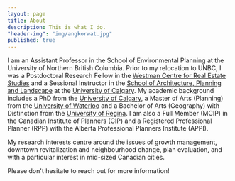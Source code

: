```yaml
---
layout: page
title: About
description: This is what I do.
"header-img": "img/angkorwat.jpg"
published: true
---
```


I am an Assistant Professor in the School of Environmental Planning at the University of Northern British Columbia. Prior to my relocation to UNBC, I was a Postdoctoral Research Fellow in the [Westman Centre for Real Estate Studies](https://haskayne.ucalgary.ca/westman-centre) and a Sessional Instructor in the [School of Architecture, Planning and Landscape](https://sapl.ucalgary.ca) at the [University of Calgary](http://ucalgary.ca). My academic background includes a PhD from the [University of Calgary](http://ucalgary.ca), a Master of Arts (Planning) from the [University of Waterloo](http://www.uwaterloo.ca) and a Bachelor of Arts (Geography) with Distinction from the [University of Regina](http://www.uregina.ca). I am also a Full Member (MCIP) in the Canadian Institute of Planners (CIP) and a Registered Professional Planner (RPP) with the Alberta Professional Planners Institute (APPI). 

My research interests centre around the issues of growth management, downtown revitalization and neighbourhood change, plan evaluation, and with a particular interest in mid-sized Canadian cities.

Please don't hesitate to reach out for more information!
